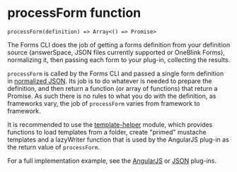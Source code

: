 # processForm function

`processForm(definition) => Array<() => Promise>`

The Forms CLI does the job of getting a forms definition from your definition source (answerSpace, JSON files currently supported or OneBlink Forms), normalizing it, then passing each form to your plug-in, collecting the results.

`processForm` is called by the Forms CLI and passed a single form definition in [normalized JSON](normalised-json-structure.md). Its job is to do whatever is needed to prepare the definition, and then return a function (or array of functions) that return a Promise. As such there is no rules to what you do with the definition, as frameworks vary, the job of `processForm` varies from framework to framework.

It is recommended to use the [template-helper](../packages/template-helper) module, which provides functions to load templates from a folder, create "primed" mustache templates and a lazyWriter function that is used by the AngularJS plug-in as the return value of `processForm`.

For a full implementation example, see the [AngularJS](../packages/bm-plugin-forms-angularjs) or [JSON](../packages/bm-plugin-forms-json) plug-ins.
